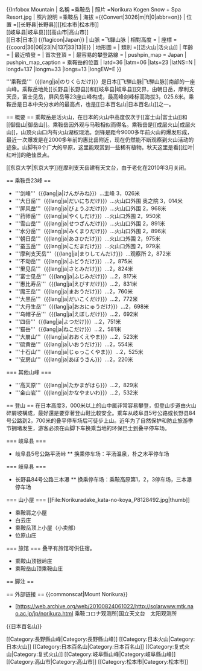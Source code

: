 {{Infobox Mountain
| 名稱 =乘鞍岳
| 照片 =Norikura Kogen Snow + Spa Resort.jpg
| 照片說明 =乘鞍岳
| 海拔 ={{Convert|3026|m|ft|0|abbr=on}}
| 位置 =[[长野县|长野县]][[松本市|松本市]]<br>[[岐阜县|岐阜县]][[高山市|高山市]]<br>[[日本|日本]] {{flagicon|Japan}} 
| 山脈 =飞驒山脉
| 相對高度 =
| 座標 ={{coord|36|06|23|N|137|33|13|E}}
| 地形圖 =
| 類別 =[[活火山|活火山]]
| 年齡 =
| 最近噴發 =
| 首次登頂 =
| 最容易的攀登路線 =
| pushpin_map = Japan
| pushpin_map_caption = 乘鞍岳的位置
| latd=36 |latm=06 |lats=23 |latNS=N
| longd=137 |longm=33 |longs=13 |longEW=E
}}

'''乘鞍岳'''（{{lang|ja|のりくらだけ}}）是日本[[飞騨山脉|飞騨山脉]]南部的一座山峰。乘鞍岳地处[[长野县|长野县]]和[[岐阜县|岐阜县]]交界，由朝日岳，摩利支天岳，富士见岳，屏风岳等23座山峰构成，最高峰剑峰标高海拔3，025.6米。乘鞍岳是日本中央分水岭的最高点，也是[[日本百名山|日本百名山]]之一。

== 概要 ==
乘鞍岳是活火山，在日本的火山中高度仅次于[[富士山|富士山]]和[[御岳山|御岳山]]。乘鞍岳因外观与马鞍相似而得名。乘鞍岳是[[成层火山|成层火山]]，山顶火山口内有火山湖权现池。剑锋是距今9000多年前火山的爆发形成，最近一次爆发是在2000多年前的惠比岳附近，现在仍然能不断观察到火山活动的迹象。山脚有8个广大的平原，这里能观赏到一些稀有植物。秋天这里是看[[红叶|红叶]]的绝佳景点。

[[东京大学|东京大学]]在摩利支天岳建有天文台，由于老化在2010年3月关闭。

== 乘鞍岳23峰 ==
* '''剑峰'''（{{lang|ja|けんがみね}}）…主峰 3，026米
* '''大日岳'''（{{lang|ja|だいにちだけ}}）…火山口外围 奥之院 3，014米
* '''屏风岳'''（{{lang|ja|びょうぶだけ}}）…火山口外围 2，968米
* '''药师岳'''（{{lang|ja|やくしだけ}}）…火山口外围 2，950米
* '''雪山岳'''（{{lang|ja|せつざんだけ}}）…火山口外围 2，891米
* '''水分岳'''（{{lang|ja|みくまりだけ}}）…火山口外围 2，896米
* '''朝日岳'''（{{lang|ja|あさひだけ}}）…火山口外围 2，975米
* '''蚕玉岳'''（{{lang|ja|こだまだけ}}）…火山口外围 2，979米
* '''摩利支天岳'''（{{lang|ja|まりしてんだけ}}）…观察所 2，872米
* '''不动岳'''（{{lang|ja|ふどうだけ}}）…2，875米
* '''里见岳'''（{{lang|ja|さとみだけ}}）…2，824米
* '''富士见岳'''（{{lang|ja|ふじみだけ}}）…2，817米
* '''惠比寿岳'''（{{lang|ja|えびすだけ}}）…2，831米
* '''魔王岳'''（{{lang|ja|まおうだけ}}）…2，760米
* '''大黒岳'''（{{lang|ja|だいこくだけ}}）…2，772米
* '''大丹生岳'''（{{lang|ja|おおにゅうだけ}}）…2，698米
* '''乌帽子岳'''（{{lang|ja|えぼしだけ}}）…2，692米
* '''四岳'''（{{lang|ja|よつだけ}}）…2，751米
* '''猫岳'''（{{lang|ja|ねこだけ}}）…2，581米
* '''大崩山'''（{{lang|ja|おおくえやま}}）…2，523米
* '''硫黄岳'''（{{lang|ja|いおうだけ}}）…2，554米
* '''十石山'''（{{lang|ja|じゅっこくやま}}）…2，525米
* '''安房山'''（{{lang|ja|あぼうさん}}）…2，220米

=== 其他山峰 ===
* '''高天原'''（{{lang|ja|たかまがはら}}）…2，829米
* '''金山岩'''（{{lang|ja|かなやまいわ}}）…2，532米

== 登山 ==
在日本高度3，000米以上的山中属非常容易攀登，但登山步道由火山碎屑坡構成，最好還是要穿著登山鞋比較安全。乘车从岐阜县5号公路或长野县84号公路到2，700米的叠平停车场后可徒步上山。近年为了自然保护和防止旅游季节拥堵发生，游客必须在山脚下车换乘当地的环保巴士到叠平停车场。

=== 岐阜县 ===
* 岐阜县5号公路平汤峠
** 换乘停车场：平汤温泉，朴之木平停车场

=== 岐阜县 ===
* 长野县84号公路三本瀑
** 换乘停车场：乘鞍高原第1，2，3停车场，三本瀑停车场

=== 山小屋 ===
[[File:Norikuradake_kata-no-koya_P8128492.jpg|thumb]]
* 乘鞍肩之小屋
* 白云庄
* 乘鞍岳顶上小屋（小卖部）
* 位原山庄

=== 旅馆 ===
叠平有旅馆可供住宿。
* 乘鞍山顶银岭庄
* 乘鞍岳山顶乘鞍山庄

== 脚注 ==
<references />

== 外部链接 ==
{{commonscat|Mount Norikura}}
* [https://web.archive.org/web/20100824061022/http://solarwww.mtk.nao.ac.jp/jp/norikura.html 乘鞍コロナ观测所]国立天文台　太阳观测所　

{{日本百名山}}

[[Category:長野縣山峰|Category:長野縣山峰]]
[[Category:日本火山|Category:日本火山]]
[[Category:日本百名山|Category:日本百名山]]
[[Category:复式火山|Category:复式火山]]
[[Category:岐阜縣山峰|Category:岐阜縣山峰]]
[[Category:高山市|Category:高山市]]
[[Category:松本市|Category:松本市]]